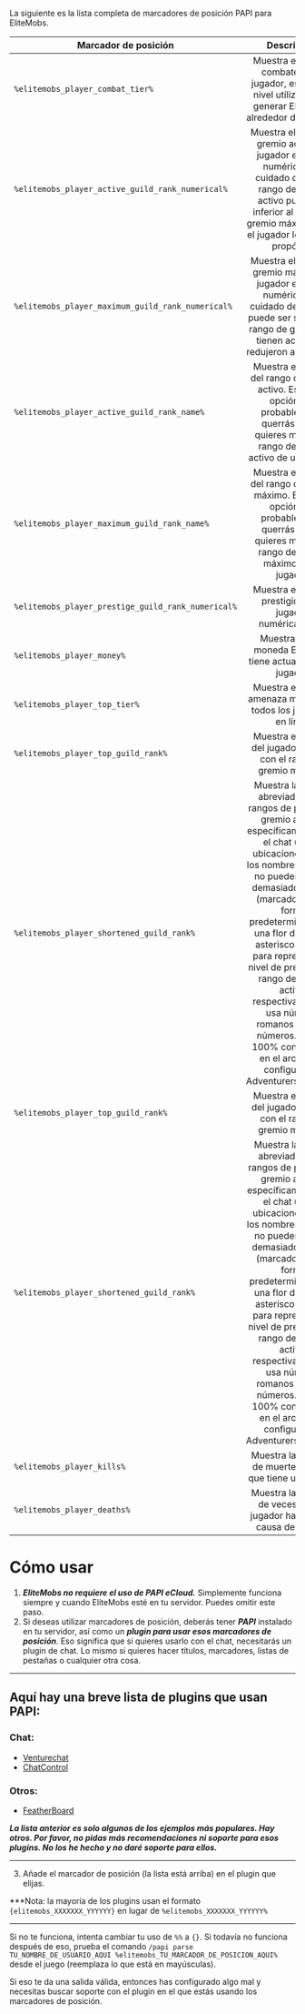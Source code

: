 La siguiente es la lista completa de marcadores de posición PAPI para EliteMobs.

| Marcador de posición                               |                                                                                                                                                                                                                                      Descripción                                                                                                                                                                                                                                       |
|----------------------------------------------------|:--------------------------------------------------------------------------------------------------------------------------------------------------------------------------------------------------------------------------------------------------------------------------------------------------------------------------------------------------------------------------------------------------------------------------------------------------------------------------------------:|
| `%elitemobs_player_combat_tier%`                   |                                                                                                                                                                                 Muestra el nivel de combate de un jugador, es decir, el nivel utilizado para generar Elite Mobs alrededor del jugador.                                                                                                                                                                                 |
| `%elitemobs_player_active_guild_rank_numerical%`   |                                                                                                                                          Muestra el rango de gremio activo del jugador en forma numérica. Ten cuidado de que el rango de gremio activo puede ser inferior al rango de gremio máximo real si el jugador lo reduce a propósito.                                                                                                                                          |
| `%elitemobs_player_maximum_guild_rank_numerical%`  |                                                                                                                                                     Muestra el rango de gremio máximo del jugador en forma numérica. Ten cuidado de que este puede ser superior al rango de gremio que tienen activo si lo redujeron a propósito.                                                                                                                                                      |
| `%elitemobs_player_active_guild_rank_name%`        |                                                                                                                                                               Muestra el nombre del rango de gremio activo. Esta es la opción que probablemente querrás usar si quieres mostrar el rango de gremio activo de un jugador.                                                                                                                                                               |
| `%elitemobs_player_maximum_guild_rank_name%`       |                                                                                                                                                               Muestra el nombre del rango de gremio máximo. Esta es la opción que probablemente querrás usar si quieres mostrar el rango de gremio máximo de un jugador.                                                                                                                                                               |
| `%elitemobs_player_prestige_guild_rank_numerical%` |                                                                                                                                                                                                              Muestra el nivel de prestigio de un jugador, numéricamente.                                                                                                                                                                                                               |
| `%elitemobs_player_money%`                         |                                                                                                                                                                                                             Muestra cuánta moneda EliteMobs tiene actualmente un jugador.                                                                                                                                                                                                              |
| `%elitemobs_player_top_tier%`                      |                                                                                                                                                                                                         Muestra el nivel de amenaza más alto de todos los jugadores en línea.                                                                                                                                                                                                          |
| `%elitemobs_player_top_guild_rank%`                |                                                                                                                                                                                                        Muestra el nombre del jugador en línea con el rango de gremio más alto.                                                                                                                                                                                                         |
| `%elitemobs_player_shortened_guild_rank%`          | Muestra la versión abreviada de los rangos de prestigio y gremio activos, específicamente para el chat u otras ubicaciones donde los nombres de rango no pueden ocupar demasiado espacio (marcadores). De forma predeterminada, usa una flor de lis y un asterisco unicode para representar el nivel de prestigio y el rango de gremio activo, respectivamente, y usa números romanos para los números. Esto es 100% configurable en el archivo de configuración AdventurersGuild.yml. |
| `%elitemobs_player_top_guild_rank%`                |                                                                                                                                                                                                        Muestra el nombre del jugador en línea con el rango de gremio más alto.                                                                                                                                                                                                         |
| `%elitemobs_player_shortened_guild_rank%`          | Muestra la versión abreviada de los rangos de prestigio y gremio activos, específicamente para el chat u otras ubicaciones donde los nombres de rango no pueden ocupar demasiado espacio (marcadores). De forma predeterminada, usa una flor de lis y un asterisco unicode para representar el nivel de prestigio y el rango de gremio activo, respectivamente, y usa números romanos para los números. Esto es 100% configurable en el archivo de configuración AdventurersGuild.yml. |
| `%elitemobs_player_kills%`                         |                                                                                                                                                                                                             Muestra la cantidad de muertes de Elite que tiene un jugador.                                                                                                                                                                                                              |
| `%elitemobs_player_deaths%`                        |                                                                                                                                                                                                       Muestra la cantidad de veces que un jugador ha muerto a causa de un élite.                                                                                                                                                                                                       |

# Cómo usar

1) ***EliteMobs no requiere el uso de PAPI eCloud.*** Simplemente funciona siempre y cuando EliteMobs esté en tu
   servidor. Puedes omitir este paso.
2) Si deseas utilizar marcadores de posición, deberás tener ***PAPI*** instalado en tu servidor, así como un
   ***plugin para usar esos marcadores de posición***. Eso significa que si quieres usarlo con el chat, necesitarás un
   plugin de chat. Lo mismo si quieres hacer títulos, marcadores, listas de pestañas o cualquier otra cosa.

-----

## Aquí hay una breve lista de plugins que usan PAPI:
### Chat:
- [Venturechat](https://www.spigotmc.org/resources/venturechat.771/)
- [ChatControl](https://www.spigotmc.org/resources/chatcontrol%E2%84%A2-the-ultimate-chat-plugin-500-000-downloads-1-2-5-1-16-4.271/)
### Otros:
- [FeatherBoard](https://www.spigotmc.org/resources/featherboard.2691/)

***La lista anterior es solo algunos de los ejemplos más populares. Hay otros. Por favor, no pidas más recomendaciones
ni soporte para esos plugins. No los he hecho y no daré soporte para ellos.***

-----

3) Añade el marcador de posición (la lista está arriba) en el plugin que elijas.

***Nota: la mayoría de los plugins usan el formato `{elitemobs_XXXXXXX_YYYYYY}` en lugar de `%elitemobs_XXXXXXX_YYYYYY%`
***

Si no te funciona, intenta cambiar tu uso de `%%` a `{}`. Si todavía no funciona después de eso, prueba el
comando `/papi parse TU_NOMBRE_DE_USUARIO_AQUI %elitemobs_TU_MARCADOR_DE_POSICION_AQUI%` desde el juego (reemplaza lo
que está en mayúsculas).

Si eso te da una salida válida, entonces has configurado algo mal y necesitas buscar soporte con el plugin en el que
estás usando los marcadores de posición.
